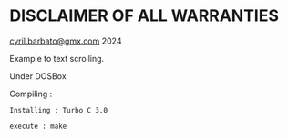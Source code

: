 # DISCLAIMER OF ALL WARRANTIES
cyril.barbato@gmx.com 2024

Example to text scrolling.

Under DOSBox

Compiling :

    Installing : Turbo C 3.0

    execute : make
